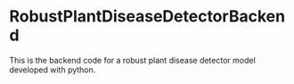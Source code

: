 # RobustPlantDiseaseDetectorBackend
This is the backend code for a robust plant disease detector model developed with python.
